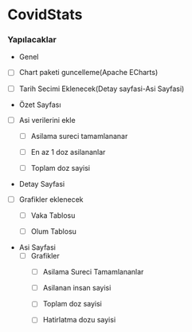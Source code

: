 # CovidStats

### Yapılacaklar


- Genel
- [ ] Chart paketi guncelleme(Apache ECharts)
- [ ] Tarih Secimi Eklenecek(Detay sayfasi-Asi Sayfasi)




- Özet Sayfası
- [ ] Asi verilerini ekle
  - [ ] Asilama sureci tamamlananar
  - [ ] En az 1 doz asilananlar
  - [ ] Toplam doz sayisi



- Detay Sayfasi
- [ ] Grafikler eklenecek
  - [ ] Vaka Tablosu
  - [ ] Olum Tablosu


- Asi Sayfasi
  - [ ] Grafikler
    - [ ] Asilama Sureci Tamamlananlar
    - [ ] Asilanan insan sayisi
    - [ ] Toplam doz sayisi
    - [ ] Hatirlatma dozu sayisi

